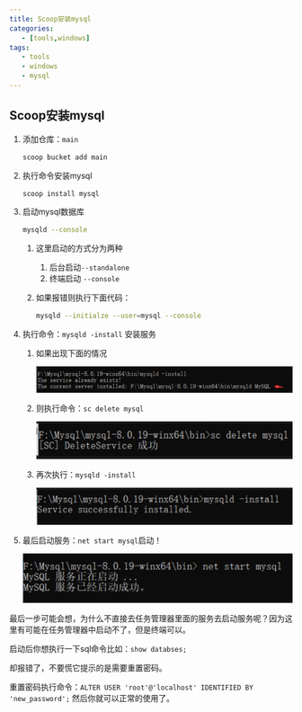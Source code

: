 ```yaml
---
title: Scoop安装mysql
categories:
   - [tools,windows]
tags: 
   - tools
   - windows
   - mysql
---
```


## Scoop安装mysql

1.  添加仓库：`main` 

    ```sh
    scoop bucket add main
    ```

2.  执行命令安装mysql

    ```sh
    scoop install mysql
    ```

3.  启动mysql数据库

    ```sh
    mysqld --console
    ```

    1.  这里启动的方式分为两种

        1.  后台启动`--standalone` 
        2.  终端启动 `--console` 

    2.  如果报错则执行下面代码：

        ```sh
        mysqld --initialze --user=mysql --console
        ```

4.  执行命令：`mysqld -install` 安装服务

    1.  如果出现下面的情况

        ![image-20230904093551765](https://raw.githubusercontent.com/PigPigLetsGo/imeages/master/202309040935540.png)

    2.  则执行命令：`sc delete mysql` 

        ![image-20230904093618438](https://raw.githubusercontent.com/PigPigLetsGo/imeages/master/202309040936057.png)

    3.  再次执行：`mysqld -install` 

        ![image-20230904093638396](https://raw.githubusercontent.com/PigPigLetsGo/imeages/master/202309040936016.png)

5.  最后启动服务：`net start mysql`启动！

    ![image-20230904093707195](https://raw.githubusercontent.com/PigPigLetsGo/imeages/master/202309040937628.png)

最后一步可能会想，为什么不直接去任务管理器里面的服务去启动服务呢？因为这里有可能在任务管理器中启动不了，但是终端可以。

启动后你想执行一下sql命令比如：`show databses;` 

却报错了，不要慌它提示的是需要重置密码。

重置密码执行命令：`ALTER USER 'root'@'localhost' IDENTIFIED BY 'new_password';` 然后你就可以正常的使用了。